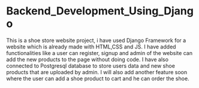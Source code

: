 # Backend_Development_Using_Django
This is a shoe store website project, i have used Django Framework for a website which is already made with HTML,CSS and JS.
I have added functionalities like a user can register, signup and admin of the website can add the new products to the page without doing code.
I have also connected to Postgresql database to store users data and new shoe products that are uploaded by admin. 
I will also add another feature soon where the user can add a shoe product to cart and he can order the shoe.
